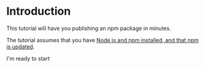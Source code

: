 # Introduction

This tutorial will have you publishing an npm package in minutes.

The tutorial assumes that you have [Node.js and npm installed, and that npm is updated](/getting-started/installing-node).

<a class="btn btn-lg btn-primary js-button js-complete">
  I'm ready to start
</a>
